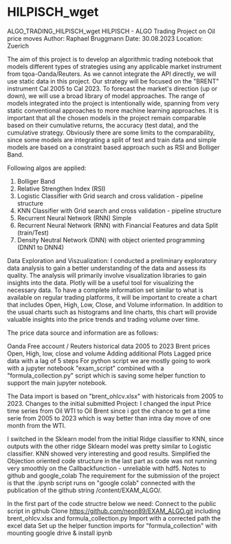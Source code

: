 # HILPISCH_wget
ALGO_TRADING_HILPISCH_wget
HILPISCH - ALGO Trading Project on Oil price moves
Author: Raphael Bruggmann
Date: 30.08.2023
Location: Zuerich

The aim of this project is to develop an algorithmic trading notebook that models different types of strategies using any applicable market instrument from tqoa-Oanda/Reuters. As we cannot integrate the API directly, we will use static data in this project. Our strategy will be focused on the "BRENT" instrument Cal 2005 to Cal 2023.
To forecast the market's direction (up or down), we will use a broad library of model approaches. The range of models integrated into the project is intentionally wide, spanning from very static conventional approaches to more machine learning approaches. It is important that all the chosen models in the project remain comparable based on their cumulative returns, the accuracy (test data), and the cumulative strategy. Obviously there are some limits to the comparability, since some models are integrating a split of test and train data and simple models are based on a constraint based approach such as RSI and Bolliger Band.

Following algos are applied:

1.	Bolliger Band
2.	Relative Strengthen Index (RSI)
3.	Logistic Classifier with Grid search and cross validation - pipeline structure
4.	KNN Classifier with Grid search and cross validation - pipeline structure
5.	Recurrent Neural Network (RNN) Simple
6.	Recurrent Neural Network (RNN) with Financial Features and data Split (train/Test)
7.	Density Neutral Network (DNN) with object oriented programming (DNN1 to DNN4)
   
Data Exploration and Viszualization: I conducted a preliminary exploratory data analysis to gain a better understanding of the data and assess its quality. The analysis will primarily involve visualization libraries to gain insights into the data. Plotly will be a useful tool for visualizing the necessary data. To have a complete information set similar to what is available on regular trading platforms, it will be important to create a chart that includes Open, High, Low, Close, and Volume information. In addition to the usual charts such as histograms and line charts, this chart will provide valuable insights into the price trends and trading volume over time.


The price data source and information are as follows:

Oanda Free account / Reuters historical data 2005 to 2023 Brent prices Open, High, low, close and volume Adding additional Plots Lagged price data with a lag of 5 steps For python script we are mostly going to work with a jupyter notebook "exam_script" combined with a "formula_collection.py" script which is saving some helper function to support the main jupyter notebook. 

The Data import is based on "brent_ohlcv.xlsx" with historicals from 2005 to 2023.
Changes to the initial submitted Project: I changed the input Price time series from Oil WTI to Oil Brent since i got the chance to get a time serie from 2005 to 2023 which is way better than intra day move of one month from the WTI. 

I switched in the Sklearn model from the initial Ridge classifier to KNN, since outputs with the other ridge Sklearn model was pretty similar to Logistic classifier. KNN showed very interesting and good results. Simplified the Objection oriented code structure in the last part as code was not running very smoothly on the Callbackfunction - unreliable with hdf5.
Notes to github and google_colab The requirement for the submission of the project is that the .ipynb script runs on "google colab" connected with the publication of the github string /content/EXAM_ALGO/. 

In the first part of the code structre below we need:
Connect to the public script in github Clone https://github.com/neon89/EXAM_ALGO.git including brent_ohlcv.xlsx and formula_collection.py Import with a corrected path the excel data Set up the helper function imports for "formula_collection" with mounting google drive & install ipynb

